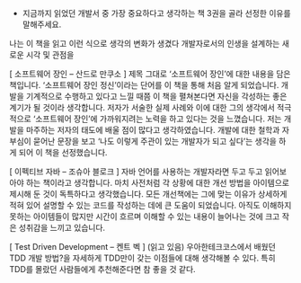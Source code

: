 - 지금까지 읽었던 개발서 중 가장 중요하다고 생각하는 책 3권을 골라 선정한 이유를 말해주세요.

나는 이 책을 읽고 이런 식으로 생각의 변화가 생겼다
개발자로서의 인생을 설계하는 새로운 시각 및 관점을

[ 소프트웨어 장인 – 산드로 만쿠소 ]
제목 그대로 ‘소프트웨어 장인’에 대한 내용을 담은 책입니다. ‘소프트웨어 장인 정신’이라는 단어를 이 책을 통해 처음 알게 되었습니다. 개발을 기계적으로 수행하고 있다고 느낄 때쯤 이 책을 펼쳐본다면 자신을 각성하는 좋은 계기가 될 것이라 생각합니다.
저자가 서술한 실제 사례와 이에 대한 그의 생각에서 적극적으로 ‘소프트웨어 장인’에 가까워지려는 노력을 하고 있다는 것을 느꼈습니다. 저는 개발을 마주하는 저자의 태도에 배울 점이 많다고 생각하였습니다. 개발에 대한 철학과 자부심이 묻어난 문장을 보고 ‘나도 이렇게 주관이 있는 개발자가 되고 싶다’는 생각을 하게 되어 이 책을 선정했습니다.

[ 이펙티브 자바 – 조슈아 블로크 ]
자바 언어를 사용하는 개발자라면 두고 두고 읽어보아야 하는 책이라고 생각합니다. 마치 사전처럼 각 상황에 대한 개선 방법을 아이템으로 제시해 둔 것이 독특하다고 생각했습니다. 모든 개선책에는 그에 맞는 이유가 상세하게 적혀 있어 설명할 수 있는 코드를 작성하는 데에 큰 도움이 되었습니다. 아직도 이해하지 못하는 아이템들이 많지만 시간이 흐르며 이해할 수 있는 내용이 늘어나는 것에 크고 작은 성취감을 느끼고 있습니다.

[ Test Driven Development – 켄트 벡 ]
(읽고 있음)
우아한테크코스에서 배웠던 TDD 개발 방법?을 자세하게 
TDD만이 갖는 이점들에 대해 생각해볼 수 있다.
특히 TDD를 몰랐던 사람들에게 추천해준다면 참 좋을 것 같다.
 
